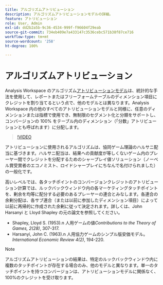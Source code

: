 ```yaml
---
title: アルゴリズムアトリビューション
description: アルゴリズムアトリビューションモデルの詳細。
feature: アトリビューション
role: User, Admin
exl-id: dd2b2a5b-9c36-4534-999f-f96604f29eab
source-git-commit: 734eb409e7a433147c3536cebc571b38f87ce716
workflow-type: tm+mt
source-wordcount: '258'
ht-degree: 100%

---
```


# アルゴリズムアトリビューション

Analysis Workspace のアルゴリズム[アトリビューションモデル](models.md)は、統計的な手法を使用して、レポートまたはフリーフォームテーブルのディメンション項目にクレジットを割り当てるという点で、他のモデルとは異なります。Analysis Workspace 内の他のすべてのアトリビューションモデルと同様に、任意のディメンションまたは指標で使用でき、無制限のセグメント化と分類をサポートし、コンバージョンの 100% をテーブル内のディメンション（「分数」アトリビューションとも呼ばれます）に分配します。

>[!VIDEO](https://video.tv.adobe.com/v/36205/?quality=12)

アトリビューションに使用されるアルゴリズムは、協同ゲーム理論のハルサニ配当に基づきます。ハルサニ配当は、結果への貢献度が等しくないゲーム内のプレーヤー間でクレジットを分配するためのシャープレイ値ソリューション（ノーベル賞受賞者のエコノミスト、ロイドシャープレイにちなんで名付けられました）の一般化です。

高いレベルでは、各タッチポイントのコンバージョンクレジットのアトリビューション計算では、ルックバックウィンドウ内の各マーケティングタッチポイントを、剰余を均等に配分する必要のあるプレーヤーの連合とみなします。各連合の余剰分配は、各サブ連合（または以前に参加したディメンション項目）によって以前に再帰的に作成された余剰に従って決定されます。詳しくは、John Harsanyi と Lloyd Shapley の元の論文を参照してください。

* Shapley, Lloyd S. (1953).n 人用ゲームの値&#x200B;*Contributions to the Theory of Games, 2(28)*, 307-317.
* Harsanyi, John C. (1963).n 人用協力ゲームのシンプル版安価モデル。*International Economic Review 4(2)*, 194-220.

>[!NOTE]
>
>アルゴリズムアトリビューションの結果は、特定のルックバックウィンドウ内に複数のタッチポイントが存在する場合のみ、他のモデルと異なります。単一のタッチポイントを持つコンバージョンは、アトリビューションモデルに関係なく、100%のクレジットを受け取ります。
